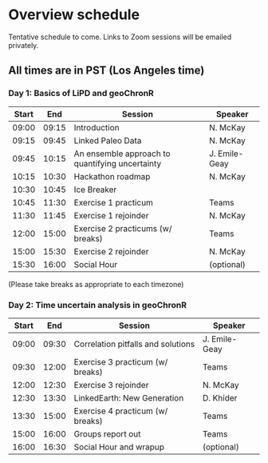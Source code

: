 # Overview schedule

Tentative schedule to come. Links to Zoom sessions will be emailed privately.

## All times are in PST (Los Angeles time)

### Day 1: Basics of LiPD and geoChronR

| Start | End | Session | Speaker |
| ---- | ---- | --------- | ------------------- |   
| 09:00 | 09:15 | Introduction  | N. McKay |
|09:15|09:45| Linked Paleo Data | N. McKay  |
|09:45|10:15| An ensemble approach to quantifying uncertainty| J. Emile-Geay  |
|10:15|10:30| Hackathon roadmap | N. McKay |
|10:30|10:45| Ice Breaker       |           |
|10:45|11:30| Exercise 1 practicum  |    Teams |
|11:30|11:45| Exercise 1 rejoinder  |  N. McKay |
|12:00|15:00| Exercise 2 practicums (w/ breaks) | Teams |
|15:00|15:30| Exercise 2 rejoinder |  N. McKay |
|15:30|16:00| Social Hour       | (optional)

(Please take breaks as appropriate to each timezone)

### Day 2: Time uncertain analysis in geoChronR

| Start | End | Session | Speaker |
| ---- | ---- | --------- | ------------------- |   
| 09:00 | 09:30 | Correlation pitfalls and solutions| J. Emile-Geay  |
|09:30|12:00| Exercise 3 practicum (w/ breaks) | Teams|
|12:00|12:30| Exercise 3 rejoinder | N. McKay |
|12:30|13:30| LinkedEarth: New Generation | D. Khider|
|13:30|15:00| Exercise 4 practicum (w/ breaks) | Teams|
|15:00|16:00| Groups report out | Teams|
|16:00|16:30| Social Hour and wrapup       | (optional)

